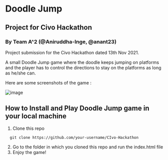 # Doodle Jump 
## Project for Civo Hackathon
### By Team A^2 (@Aniruddha-Inge, @anant23)

Project submission for the Civo Hackathon dated 13th Nov 2021.

A small Doodle Jump game where the doodle keeps jumping on platforms and the player has to control the directions to stay on the platforms as long as he/she can.

Here are some screenshots of the game :

![image](https://user-images.githubusercontent.com/57768228/141652179-d2db6d8b-ae3a-4920-9c2f-b907251b658e.png)


## How to Install and Play Doodle Jump game in your local machine

1. Clone this repo

```
  git clone https://github.com/your-username/CIvo-Hackathon
```

2. Go to the folder in which you cloned this repo and run the index.html file
3. Enjoy the game!
